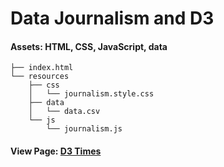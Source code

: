 # Data Journalism and D3

#### Assets: HTML, CSS, JavaScript, data
```
├── index.html
└── resources
    ├── css
    │   └── journalism.style.css
    ├── data
    │   └── data.csv
    └── js
        └── journalism.js
```    

#### View Page: [D3 Times](https://cghayes99.github.io/D3-Times)
